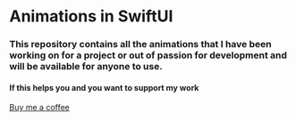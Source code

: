 # Animations in SwiftUI

### This repository contains all the animations that I have been working on for a project or out of passion for development and will be available for anyone to use.

#### If this helps you and you want to support my work
[Buy me a coffee](https://buymeacoffee.com/suhasg)
